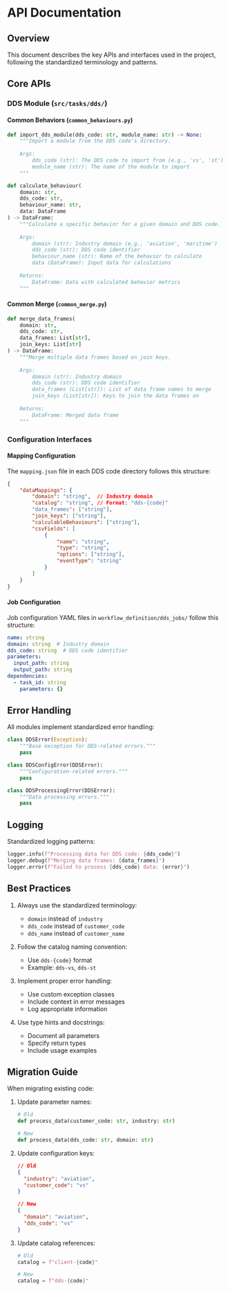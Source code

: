 # API Documentation

## Overview

This document describes the key APIs and interfaces used in the project, following the standardized terminology and patterns.

## Core APIs

### DDS Module (`src/tasks/dds/`)

#### Common Behaviors (`common_behaviours.py`)

```python
def import_dds_module(dds_code: str, module_name: str) -> None:
    """Import a module from the DDS code's directory.
    
    Args:
        dds_code (str): The DDS code to import from (e.g., 'vs', 'st')
        module_name (str): The name of the module to import
    """
```

```python
def calculate_behaviour(
    domain: str,
    dds_code: str,
    behaviour_name: str,
    data: DataFrame
) -> DataFrame:
    """Calculate a specific behavior for a given domain and DDS code.
    
    Args:
        domain (str): Industry domain (e.g., 'aviation', 'maritime')
        dds_code (str): DDS code identifier
        behaviour_name (str): Name of the behavior to calculate
        data (DataFrame): Input data for calculations
        
    Returns:
        DataFrame: Data with calculated behavior metrics
    """
```

#### Common Merge (`common_merge.py`)

```python
def merge_data_frames(
    domain: str,
    dds_code: str,
    data_frames: List[str],
    join_keys: List[str]
) -> DataFrame:
    """Merge multiple data frames based on join keys.
    
    Args:
        domain (str): Industry domain
        dds_code (str): DDS code identifier
        data_frames (List[str]): List of data frame names to merge
        join_keys (List[str]): Keys to join the data frames on
        
    Returns:
        DataFrame: Merged data frame
    """
```

### Configuration Interfaces

#### Mapping Configuration

The `mapping.json` file in each DDS code directory follows this structure:

```json
{
    "dataMappings": {
        "domain": "string",  // Industry domain
        "catalog": "string", // Format: "dds-{code}"
        "data_frames": ["string"],
        "join_keys": ["string"],
        "calculableBehaviours": ["string"],
        "csvFields": [
            {
                "name": "string",
                "type": "string",
                "options": ["string"],
                "eventType": "string"
            }
        ]
    }
}
```

#### Job Configuration

Job configuration YAML files in `workflow_definition/dds_jobs/` follow this structure:

```yaml
name: string
domain: string  # Industry domain
dds_code: string  # DDS code identifier
parameters:
  input_path: string
  output_path: string
dependencies:
  - task_id: string
    parameters: {}
```

## Error Handling

All modules implement standardized error handling:

```python
class DDSError(Exception):
    """Base exception for DDS-related errors."""
    pass

class DDSConfigError(DDSError):
    """Configuration-related errors."""
    pass

class DDSProcessingError(DDSError):
    """Data processing errors."""
    pass
```

## Logging

Standardized logging patterns:

```python
logger.info(f"Processing data for DDS code: {dds_code}")
logger.debug(f"Merging data frames: {data_frames}")
logger.error(f"Failed to process {dds_code} data: {error}")
```

## Best Practices

1. Always use the standardized terminology:
   - `domain` instead of `industry`
   - `dds_code` instead of `customer_code`
   - `dds_name` instead of `customer_name`

2. Follow the catalog naming convention:
   - Use `dds-{code}` format
   - Example: `dds-vs`, `dds-st`

3. Implement proper error handling:
   - Use custom exception classes
   - Include context in error messages
   - Log appropriate information

4. Use type hints and docstrings:
   - Document all parameters
   - Specify return types
   - Include usage examples

## Migration Guide

When migrating existing code:

1. Update parameter names:
   ```python
   # Old
   def process_data(customer_code: str, industry: str)
   
   # New
   def process_data(dds_code: str, domain: str)
   ```

2. Update configuration keys:
   ```json
   // Old
   {
     "industry": "aviation",
     "customer_code": "vs"
   }
   
   // New
   {
     "domain": "aviation",
     "dds_code": "vs"
   }
   ```

3. Update catalog references:
   ```python
   # Old
   catalog = f"client-{code}"
   
   # New
   catalog = f"dds-{code}"
   ``` 